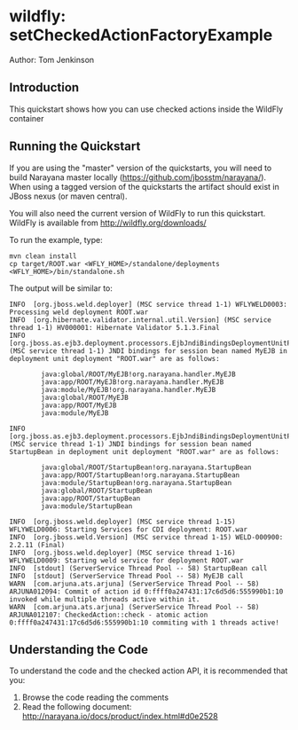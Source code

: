 wildfly: setCheckedActionFactoryExample
=======================================
Author: Tom Jenkinson

Introduction
------------

This quickstart shows how you can use checked actions inside the WildFly container


Running the Quickstart
----------------------

If you are using the "master" version of the quickstarts, you will need to build Narayana master locally (https://github.com/jbosstm/narayana/). When using a tagged version of the quickstarts the artifact should exist in JBoss nexus (or maven central).

You will also need the current version of WildFly to run this quickstart. WildFly is available from http://wildfly.org/downloads/

To run the example, type:

    mvn clean install
    cp target/ROOT.war <WFLY_HOME>/standalone/deployments
    <WFLY_HOME>/bin/standalone.sh

The output will be similar to:

    INFO  [org.jboss.weld.deployer] (MSC service thread 1-1) WFLYWELD0003: Processing weld deployment ROOT.war
    INFO  [org.hibernate.validator.internal.util.Version] (MSC service thread 1-1) HV000001: Hibernate Validator 5.1.3.Final
    INFO  [org.jboss.as.ejb3.deployment.processors.EjbJndiBindingsDeploymentUnitProcessor] (MSC service thread 1-1) JNDI bindings for session bean named MyEJB in deployment unit deployment "ROOT.war" are as follows:

            java:global/ROOT/MyEJB!org.narayana.handler.MyEJB
            java:app/ROOT/MyEJB!org.narayana.handler.MyEJB
            java:module/MyEJB!org.narayana.handler.MyEJB
            java:global/ROOT/MyEJB
            java:app/ROOT/MyEJB
            java:module/MyEJB

    INFO  [org.jboss.as.ejb3.deployment.processors.EjbJndiBindingsDeploymentUnitProcessor] (MSC service thread 1-1) JNDI bindings for session bean named StartupBean in deployment unit deployment "ROOT.war" are as follows:

            java:global/ROOT/StartupBean!org.narayana.StartupBean
            java:app/ROOT/StartupBean!org.narayana.StartupBean
            java:module/StartupBean!org.narayana.StartupBean
            java:global/ROOT/StartupBean
            java:app/ROOT/StartupBean
            java:module/StartupBean

    INFO  [org.jboss.weld.deployer] (MSC service thread 1-15) WFLYWELD0006: Starting Services for CDI deployment: ROOT.war
    INFO  [org.jboss.weld.Version] (MSC service thread 1-15) WELD-000900: 2.2.11 (Final)
    INFO  [org.jboss.weld.deployer] (MSC service thread 1-16) WFLYWELD0009: Starting weld service for deployment ROOT.war
    INFO  [stdout] (ServerService Thread Pool -- 58) StartupBean call
    INFO  [stdout] (ServerService Thread Pool -- 58) MyEJB call
    WARN  [com.arjuna.ats.arjuna] (ServerService Thread Pool -- 58) ARJUNA012094: Commit of action id 0:ffff0a247431:17c6d5d6:555990b1:10 invoked while multiple threads active within it.
    WARN  [com.arjuna.ats.arjuna] (ServerService Thread Pool -- 58) ARJUNA012107: CheckedAction::check - atomic action 0:ffff0a247431:17c6d5d6:555990b1:10 commiting with 1 threads active!

Understanding the Code
----------------------

To understand the code and the checked action API, it is recommended that you:

1. Browse the code reading the comments
2. Read the following document: http://narayana.io/docs/product/index.html#d0e2528
